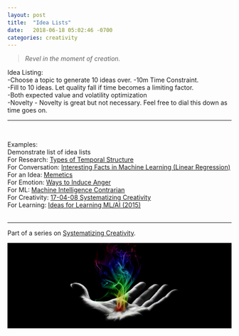 ```yaml
---
layout: post
title:  "Idea Lists"
date:   2018-06-18 05:02:46 -0700
categories: creativity
---
```


> _Revel in the moment of creation._

Idea Listing:  
-Choose a topic to generate 10 ideas over.
-10m Time Constraint.  
-Fill to 10 ideas. Let quality fall if time becomes a limiting factor.  
-Both expected value and volatility optimization  
-Novelty - Novelty is great but not necessary. Feel free to dial this down as time goes on.
<br>  

---
<br>

Examples:  
Demonstrate list of idea lists  
For Research: [Types of Temporal Structure]  
For Conversation: [Interesting Facts in Machine Learning (Linear Regression)]  
For an Idea: [Memetics]  
For Emotion: [Ways to Induce Anger]  
For ML: [Machine Intelligence Contrarian]  
For Creativity: [17-04-08 Systematizing Creativity]  
For Learning: [Ideas for Learning ML/AI (2015)]  
<br>  

---

Part of a series on [Systematizing Creativity].

<p><a target="_blank" href="https://github.com/JeremyNixon/JeremyNixon.github.io/blob/master/_site/assets/images/Creative-Hand.jpg"><img src="https://github.com/JeremyNixon/JeremyNixon.github.io/raw/master/_site/assets/images/Creative-Hand.jpg" alt="Moment of Creation" style="max-width:100%;"></a></p>

[Systematizing Creativity]: https://jeremynixon.github.io/creativity/2018/06/09/systematizing-creativity-models-and-techniques.html

[Types of Temporal Structure]: https://docs.google.com/document/d/1zK8KwdWM5DtxFdD_NOHmAhUclLzh_ohkbRWR_CRmp8E/edit?usp=sharing

[Interesting Facts in Machine Learning (Linear Regression)]:https://docs.google.com/document/d/1H9o89AP_9oqzVuYPzUWo4zNB-xVxRf05EL6GOA8AamA/edit?usp=sharing

[Memetics]:https://docs.google.com/document/d/1kT5WG2DfAIZKntcEw3-OHvEDulG_lyPNDfsOSMxPsw8/edit?usp=sharing

[Ways to Induce Anger]: https://docs.google.com/document/d/13sV_25TjB5376ErdwAIfJ7imHdGH6J7IQ-niqTdjkjk/edit?usp=sharing

[Machine Intelligence Contrarian]: https://docs.google.com/document/d/1cpiNNO9WOGyzQ1M_tK-cZv4dH35EBV-CU_ZTv58zxls/edit?usp=sharing

[17-04-08 Systematizing Creativity]: https://docs.google.com/document/d/1Dw6FZ_Kx2SRXO8O4aygmH0XxItZrLNjMAabozZ0xhXo/edit?usp=sharing

[Ideas for Learning ML/AI (2015)]: https://docs.google.com/document/d/1JRhjtXJyhO9tXfjcEVRFE7ZMGD2UFHqPb8VRsPXAyFs/edit?usp=sharing